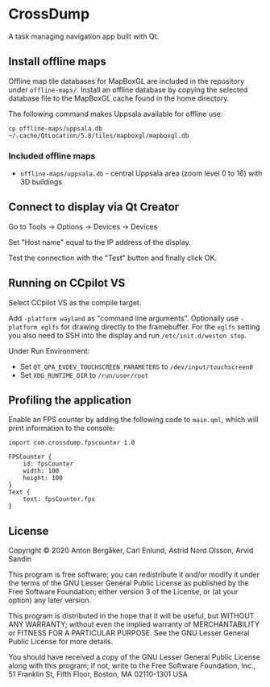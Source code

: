 # CrossDump

A task managing navigation app built with Qt.

## Install offline maps

Offline map tile databases for MapBoxGL are included in the repository under `offline-maps/`.
Install an offline database by copying the selected database file to the MapBoxGL cache found in the home directory.

The following command makes Uppsala available for offline use:

```
cp offline-maps/uppsala.db ~/.cache/QtLocation/5.8/tiles/mapboxgl/mapboxgl.db
```

### Included offline maps

- `offline-maps/uppsala.db` - central Uppsala area (zoom level 0 to 16) with 3D buildings

## Connect to display via Qt Creator

Go to Tools -> Options -> Devices -> Devices

Set "Host name" equal to the IP address of the display.

Test the connection with the "Test" button and finally click OK.

## Running on CCpilot VS

Select CCpilot VS as the compile target.

Add `-platform wayland` as "command line arguments". Optionally use `-platform eglfs` for drawing directly to the framebuffer. For the `eglfs` setting you also need to SSH into the display and run `/etc/init.d/weston stop`.

Under Run Environment:

- Set `QT_QPA_EVDEV_TOUCHSCREEN_PARAMETERS` to `/dev/input/touchscreen0`
- Set `XDG_RUNTIME_DIR` to `/run/user/root`

## Profiling the application

Enable an FPS counter by adding the following code to `main.qml`, which will print information to the console:

```
import com.crossdump.fpscounter 1.0

FPSCounter {
    id: fpsCounter
    width: 100
    height: 100
}
Text {
    text: fpsCounter.fps
}
```

## License

Copyright © 2020 Anton Bergåker, Carl Enlund, Astrid Nord Olsson, Arvid Sandin

This program is free software; you can redistribute it and/or modify
it under the terms of the GNU Lesser General Public License as published by
the Free Software Foundation; either version 3 of the License, or
(at your option) any later version.

This program is distributed in the hope that it will be useful,
but WITHOUT ANY WARRANTY; without even the implied warranty of
MERCHANTABILITY or FITNESS FOR A PARTICULAR PURPOSE.  See the
GNU Lesser General Public License for more details.

You should have received a copy of the GNU Lesser General Public License
along with this program; if not, write to the Free Software
Foundation, Inc., 51 Franklin St, Fifth Floor, Boston, MA  02110-1301  USA

